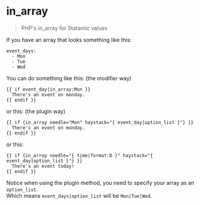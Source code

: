 in_array
=================

> PHP's in_array for Statamic values

If you have an array that looks something like this:

```
event_days:
  - Mon
  - Tue
  - Wed
```

You can do something like this: (the modifier way)

```
{{ if event_day|in_array:Mon }}
  There's an event on monday.
{{ endif }}
```

or this: (the plugin way)

```
{{ if {in_array needle="Mon" haystack="{ event_day|option_list }"} }}
  There's an event on monday.
{{ endif }}
```

or this:


```
{{ if {in_array needle="{ time|format:D }" haystack="{ event_day|option_list }"} }}
  There's an event today!
{{ endif }}
```

Notice when using the plugin method, you need to specify your array as an `option_list`.  
Which means `event_days|option_list` will be `Mon|Tue|Wed`.
